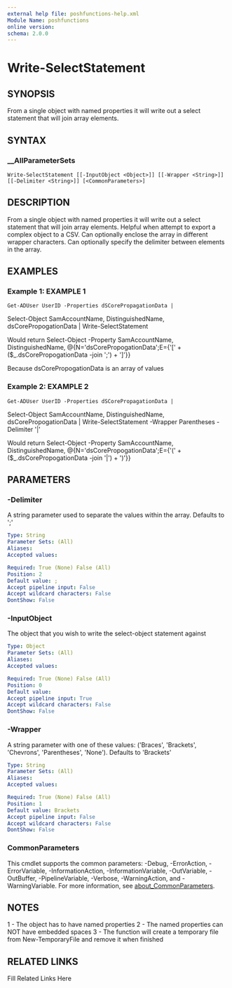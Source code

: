 ```yaml
---
external help file: poshfunctions-help.xml
Module Name: poshfunctions
online version: 
schema: 2.0.0
---
```


# Write-SelectStatement

## SYNOPSIS

From a single object with named properties it will write out a select statement that will join array elements.

## SYNTAX

### __AllParameterSets

```
Write-SelectStatement [[-InputObject <Object>]] [[-Wrapper <String>]] [[-Delimiter <String>]] [<CommonParameters>]
```

## DESCRIPTION

From a single object with named properties it will write out a select statement that will join array elements.
Helpful when attempt to export a complex object to a CSV.
Can optionally enclose the array in different wrapper characters.
Can optionally specify the delimiter between elements in the array.


## EXAMPLES

### Example 1: EXAMPLE 1

```
Get-ADUser UserID -Properties dSCorePropagationData |
```

Select-Object SamAccountName, DistinguishedName, dsCorePropogationData |
Write-SelectStatement

Would return
Select-Object -Property SamAccountName, DistinguishedName, @{N='dsCorePropogationData';E={'[' + ($_.dsCorePropogationData -join ';') + ']'}}

Because dsCorePropogationData is an array of values





### Example 2: EXAMPLE 2

```
Get-ADUser UserID -Properties dSCorePropagationData |
```

Select-Object SamAccountName, DistinguishedName, dsCorePropogationData |
Write-SelectStatement -Wrapper Parentheses -Delimiter '|'

Would return
Select-Object -Property SamAccountName, DistinguishedName, @{N='dsCorePropogationData';E={'(' + ($_.dsCorePropogationData -join '|') + ')'}}






## PARAMETERS

### -Delimiter

A string parameter used to separate the values within the array.
Defaults to ';'

```yaml
Type: String
Parameter Sets: (All)
Aliases: 
Accepted values: 

Required: True (None) False (All)
Position: 2
Default value: ;
Accept pipeline input: False
Accept wildcard characters: False
DontShow: False
```

### -InputObject

The object that you wish to write the select-object statement against

```yaml
Type: Object
Parameter Sets: (All)
Aliases: 
Accepted values: 

Required: True (None) False (All)
Position: 0
Default value: 
Accept pipeline input: True
Accept wildcard characters: False
DontShow: False
```

### -Wrapper

A string parameter with one of these values: ('Braces', 'Brackets', 'Chevrons', 'Parentheses', 'None').
Defaults to 'Brackets'

```yaml
Type: String
Parameter Sets: (All)
Aliases: 
Accepted values: 

Required: True (None) False (All)
Position: 1
Default value: Brackets
Accept pipeline input: False
Accept wildcard characters: False
DontShow: False
```


### CommonParameters

This cmdlet supports the common parameters: -Debug, -ErrorAction, -ErrorVariable, -InformationAction, -InformationVariable, -OutVariable, -OutBuffer, -PipelineVariable, -Verbose, -WarningAction, and -WarningVariable. For more information, see [about_CommonParameters](http://go.microsoft.com/fwlink/?LinkID=113216).

## NOTES

1 - The object has to have named properties
2 - The named properties can NOT have embedded spaces
3 - The function will create a temporary file from New-TemporaryFile and remove it when finished


## RELATED LINKS

Fill Related Links Here

